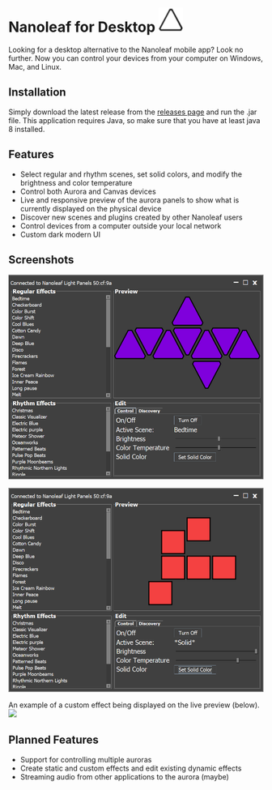 # Nanoleaf for Desktop <img src = "images/logo.png" width=48></img>
Looking for a desktop alternative to the Nanoleaf mobile app? Look no further. Now you can control your devices from your computer on Windows, Mac, and Linux.

## Installation
Simply download the latest release from the [releases page](https://github.com/rowak/nanoleaf-desktop/releases) and run the .jar file. This application requires Java, so make sure that you have at least java 8 installed.

## Features
- Select regular and rhythm scenes, set solid colors, and modify the brightness and color temperature
- Control both Aurora and Canvas devices
- Live and responsive preview of the aurora panels to show what is currently displayed on the physical device
- Discover new scenes and plugins created by other Nanoleaf users
- Control devices from a computer outside your local network
- Custom dark modern UI

## Screenshots
![](images/app_main_aurora.png)

![](images/app_main_canvas.png)

An example of a custom effect being displayed on the live preview (below).
![](https://media.giphy.com/media/1rL3wxupQ6YqNoqT4Q/giphy.gif)

## Planned Features
- Support for controlling multiple auroras
- Create static and custom effects and edit existing dynamic effects
- Streaming audio from other applications to the aurora (maybe)
